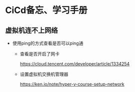 # CiCd备忘、学习手册

## 虚拟机连不上网络

  * 使用ping的方式查看是否可以ping通

    * 查看是否开启了网卡

      https://cloud.tencent.com/developer/article/1334254

    * 设置虚拟机交换机管理器

      https://ken.io/note/hyper-v-course-setup-network